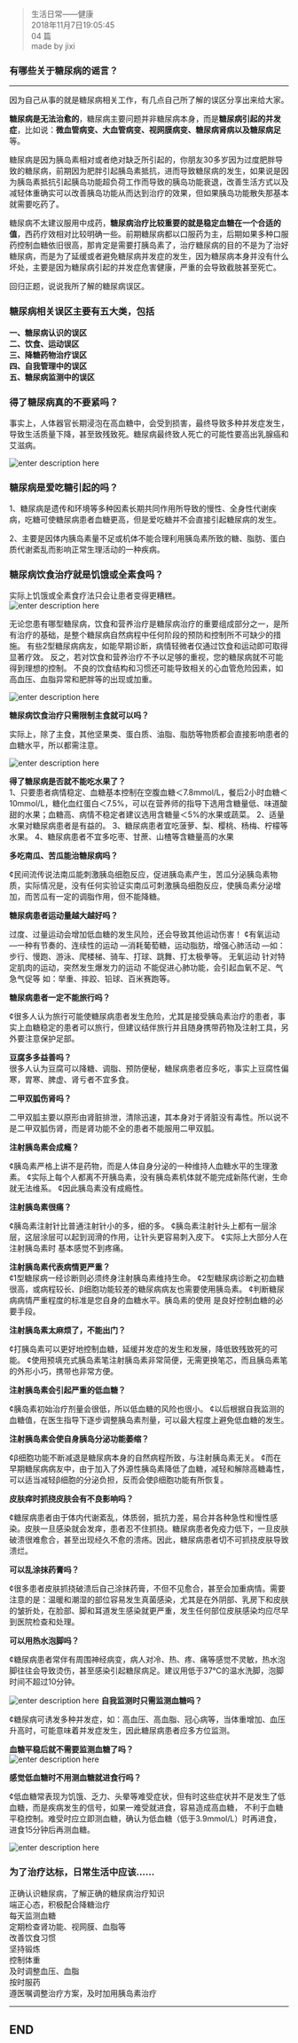 > 生活日常——健康  
> 2018年11月7日19:05:45         
> 04 篇  
>made by jixi

### 有哪些关于糖尿病的谣言？

----------
因为自己从事的就是糖尿病相关工作，有几点自己所了解的误区分享出来给大家。

**糖尿病是无法治愈的**，糖尿病主要问题并非糖尿病本身，而是**糖尿病引起的并发症**，比如说：**微血管病变、大血管病变、视网膜病变、糖尿病肾病以及糖尿病足**等。

糖尿病是因为胰岛素相对或者绝对缺乏所引起的，你朋友30多岁因为过度肥胖导致的糖尿病，前期因为肥胖引起胰岛素抵抗，进而导致糖尿病的发生，如果说是因为胰岛素抵抗引起胰岛功能超负荷工作而导致的胰岛功能衰退，改善生活方式以及减轻体重确实可以改善胰岛功能从而达到治疗的效果，但如果胰岛功能散失那基本就需要吃药了。  


糖尿病不太建议服用中成药，**糖尿病治疗比较重要的就是稳定血糖在一个合适的值**，西药疗效相对比较明确一些。前期糖尿病都以口服药为主，后期如果多种口服药控制血糖依旧很高，那肯定是需要打胰岛素了，治疗糖尿病的目的不是为了治好糖尿病，而是为了延缓或者避免糖尿病并发症的发生，因为糖尿病本身并没有什么坏处，主要是因为糖尿病引起的并发症危害健康，严重的会导致截肢甚至死亡。


回归正题，说说我所了解的糖尿病误区。

### 糖尿病相关误区主要有五大类，包括
**一、糖尿病认识的误区  
二、饮食、运动误区  
三、降糖药物治疗误区  
四、自我管理中的误区  
五、糖尿病监测中的误区**  

### 得了糖尿病真的不要紧吗？  

事实上，人体器官长期浸泡在高血糖中，会受到损害，最终导致多种并发症发生，导致生活质量下降，甚至致残致死。糖尿病最终致人死亡的可能性要高出乳腺癌和艾滋病。

![enter description here](https://www.github.com/jixiyu/images3/raw/master/小书匠/1541589324455.png)

### 糖尿病是爱吃糖引起的吗？
 
1、糖尿病是遗传和环境等多种因素长期共同作用所导致的慢性、全身性代谢疾病，吃糖可使糖尿病患者血糖更高，但是爱吃糖并不会直接引起糖尿病的发生。  

2、主要是因体内胰岛素量不足或机体不能合理利用胰岛素所致的糖、脂肪、蛋白质代谢紊乱而影响正常生理活动的一种疾病。
 
 
### 糖尿病饮食治疗就是饥饿或全素食吗？
实际上饥饿或全素食疗法只会让患者变得更糟糕。  
![enter description here](https://www.github.com/jixiyu/images3/raw/master/小书匠/1541589304726.png)  

无论您患有哪型糖尿病，饮食和营养治疗是糖尿病治疗的重要组成部分之一，是所有治疗的基础，是整个糖尿病自然病程中任何阶段的预防和控制所不可缺少的措施。
有些2型糖尿病病友，如能早期诊断，病情轻微者仅通过饮食和运动即可取得显著疗效。
反之，若对饮食和营养治疗不予以足够的重视，您的糖尿病就不可能得到理想的控制。
不良的饮食结构和习惯还可能导致相关的心血管危险因素，如高血压、血脂异常和肥胖等的出现或加重。

![enter description here](https://www.github.com/jixiyu/images3/raw/master/小书匠/1541589348391.png)

**糖尿病饮食治疗只需限制主食就可以吗？**  
 
实际上，除了主食，其他坚果类、蛋白质、油脂、脂肪等物质都会直接影响患者的血糖水平，所以都需注意。

![enter description here](https://www.github.com/jixiyu/images3/raw/master/小书匠/1541589388873.png)

**得了糖尿病是否就不能吃水果了？**  
1、只要患者病情稳定、血糖基本控制在空腹血糖＜7.8mmol/L，餐后2小时血糖＜10mmol/L，糖化血红蛋白＜7.5%，可以在营养师的指导下选用含糖量低、味道酸甜的水果；血糖高、病情不稳定者建议选用含糖量＜5%的水果或蔬菜。
2、适量水果对糖尿病患者是有益的。
3、糖尿病患者宜吃菠萝、梨、樱桃、杨梅、柠檬等水果。
4、糖尿病患者不宜多吃枣、甘蔗、山楂等含糖量高的水果
 
**多吃南瓜、苦瓜能治糖尿病吗？**  

¢民间流传说法南瓜能刺激胰岛细胞反应，促进胰岛素产生，苦瓜分泌胰岛素物质，实际情况是，没有任何实验证实南瓜可刺激胰岛细胞反应，使胰岛素分泌增加，而苦瓜有一定的调脂作用，但不能降糖。
 
 
**糖尿病患者运动量越大越好吗？**  
 
过度、过量运动会增加低血糖的发生风险，还会导致其他运动伤害！
¢有氧运动
—一种有节奏的、连续性的运动
—消耗葡萄糖，运动脂肪，增强心肺活动
—如：步行、慢跑、游泳、爬楼梯、骑车、打球、跳舞、打太极拳等。
无氧运动
针对特定肌肉的运动，突然发生爆发力的运动
不能促进心肺功能，会引起血氧不足、气急气促等
如：举重、摔跤、铅球、百米赛跑等。

**糖尿病患者一定不能旅行吗？**  
 
¢很多人认为旅行可能使糖尿病患者发生危险，尤其是接受胰岛素治疗的患者，事实上血糖稳定的患者可以旅行，但建议结伴旅行并且随身携带药物及注射工具，另外要注意保护足部。
 
**豆腐多多益善吗？**  
很多人认为豆腐可以降糖、调脂、预防便秘，糖尿病患者应多吃，事实上豆腐性偏寒，胃寒、脾虚、肾亏者不宜多食。
 
**二甲双胍伤肾吗？**  
 
二甲双胍主要以原形由肾脏排泄，清除迅速，其本身对于肾脏没有毒性。所以说不是二甲双胍伤肾，而是肾功能不全的患者不能服用二甲双胍。
 
**注射胰岛素会成瘾？**  

¢胰岛素严格上讲不是药物，而是人体自身分泌的一种维持人血糖水平的生理激素。
¢实际上每个人都离不开胰岛素，没有胰岛素机体就不能完成新陈代谢，生命就无法维系。
¢因此胰岛素没有成瘾性。
 
**注射胰岛素很痛？**  

¢胰岛素注射针比普通注射针小的多，细的多。
¢胰岛素注射针头上都有一层涂层，这层涂层可以起到润滑的作用，让针头更容易刺入皮下。
¢实际上大部分人在注射胰岛素时
基本感觉不到疼痛。
 
**注射胰岛素代表病情更严重？**  
¢1型糖尿病一经诊断则必须终身注射胰岛素维持生命。
¢2型糖尿病诊断之初血糖很高，或病程较长、β细胞功能较差的糖尿病病友也需要使用胰岛素。
¢判断糖尿病病情严重程度的标准是您自身的血糖水平。胰岛素的使用
是良好控制血糖的必要手段。
 
**注射胰岛素太麻烦了，不能出门？**  

¢打胰岛素可以更好地控制血糖，延缓并发症的发生和发展，降低致残致死的可能。
¢使用预填充式胰岛素笔注射胰岛素非常简便，无需更换笔芯，而且胰岛素笔的外形小巧，携带也非常方便。
 
**注射胰岛素会引起严重的低血糖？**  

¢胰岛素初始治疗剂量会很低，所以低血糖的风险也很小。
¢以后根据自我监测的血糖值，在医生指导下逐步调整胰岛素剂量，可以最大程度上避免低血糖的发生。
 
**注射胰岛素会使自身胰岛分泌功能萎缩？**  

¢β细胞功能不断减退是糖尿病本身的自然病程所致，与注射胰岛素无关。
¢而在早期糖尿病病友中，由于加入了外源性胰岛素降低了血糖，减轻和解除高糖毒性，可以适当减轻β细胞的分泌负担，反而会使β细胞功能有所恢复。
 
**皮肤痒时抓挠皮肤会有不良影响吗？**  

¢糖尿病患者由于体内代谢紊乱，体质弱，抵抗力差，易合并各种急性和慢性感染。皮肤一旦感染就会发痒，患者忍不住抓挠。糖尿病患者免疫力低下，一旦皮肤破溃很难愈合，甚至出现经久不愈的溃疡。因此，糖尿病患者切不可抓挠皮肤导致溃烂。
 
**可以乱涂抹药膏吗？**  

¢很多患者皮肤抓挠破溃后自己涂抹药膏，不但不见愈合，甚至会加重病情。需要注意的是：温暖和潮湿的部位容易发生真菌感染，尤其是在外阴部、乳房下和皮肤的皱折处，在脸部、脚和耳道发生感染就更严重，发生任何部位皮肤感染均应尽早到医院检查和处理。
 
**可以用热水泡脚吗？**  

¢糖尿病患者常伴有周围神经病变，病人对冷、热、疼、痛等感觉不灵敏，热水泡脚往往会导致烫伤，甚至感染引起糖尿病足。建议用低于37℃的温水洗脚，泡脚时间不超过10分钟。
 
 ![enter description here](https://www.github.com/jixiyu/images3/raw/master/小书匠/1541589532290.png)
**自我监测时只需监测血糖吗？**  


¢糖尿病可诱发多种并发症，如：高血压、高血脂、冠心病等，当体重增加、血压升高时，可能意味着并发症发生，因此糖尿病患者应多方位监测。

**血糖平稳后就不需要监测血糖了吗？**  
![enter description here](https://www.github.com/jixiyu/images3/raw/master/小书匠/1541589538832.png)

**感觉低血糖时不用测血糖就进食行吗？**  

¢低血糖常表现为饥饿、乏力、头晕等难受症状，但有时这些症状并不是发生了低血糖，而是疾病发生的信号，如果一难受就进食，容易造成高血糖，
不利于血糖平稳控制。难受时应立即测血糖，确认为低血糖（低于3.9mmol/L）时再进食，进食15分钟后再测血糖。

![enter description here](https://www.github.com/jixiyu/images3/raw/master/小书匠/1541589554320.png)

### 为了治疗达标，日常生活中应该……  
正确认识糖尿病，了解正确的糖尿病治疗知识  
端正心态，积极配合降糖治疗  
每天监测血糖  
定期检查肾功能、视网膜、血脂等  
改善饮食习惯  
坚持锻炼  
控制体重  
及时调整血压、血脂  
按时服药  
遵医嘱调整治疗方案，及时加用胰岛素治疗  

----------
## END

